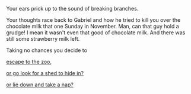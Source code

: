 Your ears prick up to the sound of breaking branches.

Your thoughts race back to Gabriel and how he tried to kill you over the chocolate
milk that one Sunday in November.  Man, can that guy hold a grudge!  I mean it wasn't
even that good of chocolate milk.  And there was still some strawberry milk left.

Taking no chances you decide to

[escape to the zoo,](../../../../watch-alien/watch-alien.md)

[or go look for a shed to hide in?](../../../../lawn-mower/lawn-mower.md)

[or lie down and take a nap?](../nap/nap.md)
